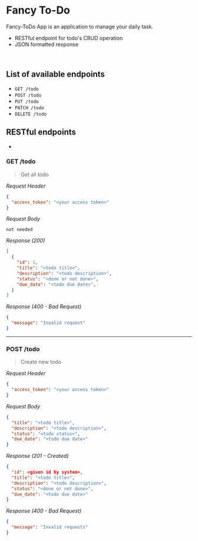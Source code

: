 # Fancy To-Do
Fancy-ToDo App is an application to manage your daily task.
* RESTful endpoint for todo's CRUD operation
* JSON formatted response

&nbsp;
## List of available endpoints
- `GET /todo`
- `POST /todo`
- `PUT /todo`
- `PATCH /todo`
- `DELETE /todo`
## RESTful endpoints
-
### GET /todo

> Get all todo

_Request Header_
```json
{
  "access_token": "<your access token>"
}
```

_Request Body_
```
not needed
```

_Response (200)_
```json
[
  {
    "id": 1,
    "title": "<todo title>",
    "description": "<todo description>",
    "status": "<done or not done>",
    "due_date": "<todo due date>",
  }
]
```

_Response (400 - Bad Request)_
```json
{
  "message": "Invalid request"
}
```
---
### POST /todo

> Create new todo

_Request Header_
```json
{
  "access_token": "<your access token>"
}
```

_Request Body_
```json
{
  "title": "<todo title>",
  "description": "<todo description>",
  "status": "<todo status>",
  "due_date": "<todo due date>"
}
```

_Response (201 - Created)_
```json
{
  "id": <given id by system>,
  "title": "<todo title>",
  "description": "<todo description>",
  "status": "<done or not done>",
  "due_date": "<todo due date>"
}
```

_Response (400 - Bad Request)_
```json
{
  "message": "Invalid requests"
}
```